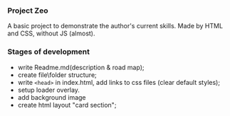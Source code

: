 ### Project Zeo

A basic project to demonstrate the author's current skills. Made by HTML and CSS, without JS (almost). 

### Stages of development

- write Readme.md(description & road map);
- create file\folder structure;
- write `<head>` in index.html, add links to css files (clear default styles);
- setup loader overlay.
- add background image
- create html layout "card section";

